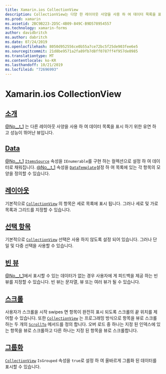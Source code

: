 ```yaml
---
title: Xamarin.ios CollectionView
description: CollectionView는 다양 한 레이아웃 사양을 사용 하 여 데이터 목록을 표시 하기 위한 유연 하 고 성능이 뛰어난 뷰입니다.
ms.prod: xamarin
ms.assetid: 2BC9B223-2D5C-4B09-849C-B9D578954557
ms.technology: xamarin-forms
author: davidbritch
ms.author: dabritch
ms.date: 07/24/2019
ms.openlocfilehash: 8050d952556ce0b55a7ce72bc5f25de903fee6e5
ms.sourcegitcommit: 21d8be9571a2fa89fb7d8ff0787ff4f957de0985
ms.translationtype: MT
ms.contentlocale: ko-KR
ms.lasthandoff: 10/21/2019
ms.locfileid: "72696993"
---
```

# <a name="xamarinforms-collectionview"></a>Xamarin.ios CollectionView

## <a name="introductionintroductionmd"></a>[소개](introduction.md)

[@No__t_1](xref:Xamarin.Forms.CollectionView) 는 다른 레이아웃 사양을 사용 하 여 데이터 목록을 표시 하기 위한 유연 하 고 성능이 뛰어난 뷰입니다.

## <a name="datapopulate-datamd"></a>[Data](populate-data.md)

[@No__t_1](xref:Xamarin.Forms.CollectionView) [`ItemsSource`](xref:Xamarin.Forms.ItemsView.ItemsSource) 속성을 `IEnumerable`를 구현 하는 컬렉션으로 설정 하 여 데이터로 채워집니다. [@No__t_1](xref:Xamarin.Forms.ItemsView.ItemTemplate) 속성을 [`DataTemplate`](xref:Xamarin.Forms.DataTemplate)설정 하 여 목록에 있는 각 항목의 모양을 정의할 수 있습니다.

## <a name="layoutlayoutmd"></a>[레이아웃](layout.md)

기본적으로 [`CollectionView`](xref:Xamarin.Forms.CollectionView) 의 항목은 세로 목록에 표시 됩니다. 그러나 세로 및 가로 목록과 그리드를 지정할 수 있습니다.

## <a name="selectionselectionmd"></a>[선택 항목](selection.md)

기본적으로 [`CollectionView`](xref:Xamarin.Forms.CollectionView) 선택은 사용 하지 않도록 설정 되어 있습니다. 그러나 단일 및 다중 선택을 사용할 수 있습니다.

## <a name="empty-viewsemptyviewmd"></a>[빈 뷰](emptyview.md)

[@No__t_1](xref:Xamarin.Forms.CollectionView)에서 표시할 수 있는 데이터가 없는 경우 사용자에 게 피드백을 제공 하는 빈 뷰를 지정할 수 있습니다. 빈 뷰는 문자열, 뷰 또는 여러 뷰가 될 수 있습니다.

## <a name="scrollingscrollingmd"></a>[스크롤](scrolling.md)

사용자가 스크롤을 시작 swipes 면 항목이 완전히 표시 되도록 스크롤의 끝 위치를 제어할 수 있습니다. 또한 [`CollectionView`](xref:Xamarin.Forms.CollectionView) 는 프로그래밍 방식으로 항목을 뷰로 스크롤 하는 두 개의 [`ScrollTo`](xref:Xamarin.Forms.ItemsView.ScrollTo*) 메서드를 정의 합니다. 오버 로드 중 하나는 지정 된 인덱스에 있는 항목을 뷰로 스크롤하고 다른 하나는 지정 된 항목을 뷰로 스크롤합니다.

## <a name="groupinggroupingmd"></a>[그룹화](grouping.md)

[`CollectionView`](xref:Xamarin.Forms.CollectionView) `IsGrouped` 속성을 `true`로 설정 하 여 올바르게 그룹화 된 데이터를 표시할 수 있습니다.
